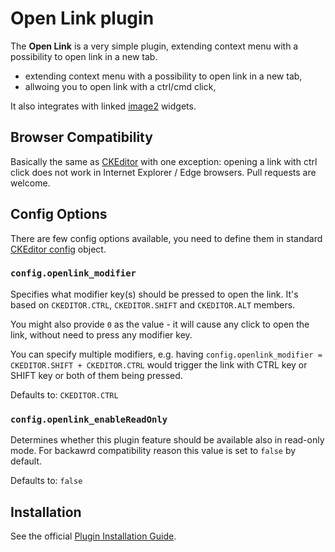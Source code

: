 Open Link plugin
==================================================

The **Open Link** is a very simple plugin, extending context menu with a possibility to open link in a new tab.

* extending context menu with a possibility to open link in a new tab,
* allwoing you to open link with a ctrl/cmd click,

It also integrates with linked [image2](http://ckeditor.com/addon/image2) widgets.

## Browser Compatibility

Basically the same as [CKEditor](http://docs.ckeditor.com/#!/guide/dev_browsers) with one exception: opening a link with ctrl click does not work in Internet Explorer / Edge browsers. Pull requests are welcome.

## Config Options

There are few config options available, you need to define them in standard [CKEditor config](http://docs.ckeditor.com/#!/guide/dev_configuration) object.

### `config.openlink_modifier`

Specifies what modifier key(s) should be pressed to open the link. It's based on `CKEDITOR.CTRL`, `CKEDITOR.SHIFT` and `CKEDITOR.ALT` members.

You might also provide `0` as the value - it will cause any click to open the link, without need to press any modifier key.

You can specify multiple modifiers, e.g. having `config.openlink_modifier = CKEDITOR.SHIFT + CKEDITOR.CTRL` would trigger the link with CTRL key or SHIFT key or both of them being pressed.

Defaults to: `CKEDITOR.CTRL`

### `config.openlink_enableReadOnly`

Determines whether this plugin feature should be available also in read-only mode. For backawrd compatibility reason this value is set to `false` by default.

Defaults to: `false`

## Installation

See the official [Plugin Installation Guide](http://docs.ckeditor.com/#!/guide/dev_plugins).
